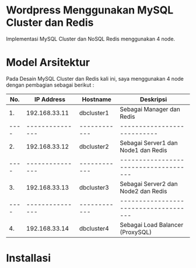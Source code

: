 # Wordpress Menggunakan MySQL Cluster dan Redis
  
  Implementasi MySQL Cluster dan NoSQL Redis menggunakan 4 node.
  
# Model Arsitektur
  
  Pada Desain MySQL Cluster dan Redis kali ini, saya menggunakan 4 node dengan pembagian sebagai berikut :
  
  | No. | IP Address | Hostname | Deskripsi |
  |-----|-------------|----------|-----------|
  | 1. | 192.168.33.11 | dbcluster1 | Sebagai Manager dan Redis |
  |----|---------------|------------|---------------------------|
  | 2. | 192.168.33.12 | dbcluster2 | Sebagai Server1 dan Node1 dan Redis |
  |----|---------------|------------|-------------------------------------|
  | 3. | 192.168.33.13 | dbcluster3 | Sebagai Server2 dan Node2 dan Redis |
  |----|---------------|------------|-------------------------------------|
  | 4. | 192.168.33.14 | dbcluster4 | Sebagai Load Balancer (ProxySQL) |
  
# Installasi 
  
 
